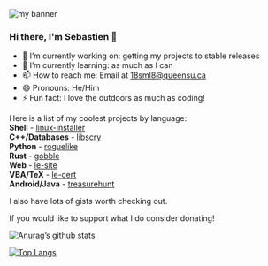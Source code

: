 <img src="https://user-images.githubusercontent.com/60635017/129642869-8c68ccfe-555f-425f-bea0-438e5a47c949.png" alt="my banner">

### Hi there, I'm Sebastien 👋

- 🔭 I’m currently working on: getting my projects to stable releases
- 🌱 I’m currently learning: as much as I can
- 📫 How to reach me: Email at 18sml8@queensu.ca
- 😄 Pronouns: He/Him
- ⚡ Fun fact: I love the outdoors as much as coding!

Here is a list of my coolest projects by language:  
**Shell** - [linux-installer](https://github.com/EmperorPenguin18/linux-installer)  
**C++/Databases** - [libscry](https://github.com/EmperorPenguin18/libscry)  
**Python** - [roguelike](https://github.com/EmperorPenguin18/roguelike)  
**Rust** - [gobble](https://github.com/EmperorPenguin18/gobble)  
**Web** - [le-site](https://github.com/EmperorPenguin18/le-site)  
**VBA/TeX** - [le-cert](https://github.com/EmperorPenguin18/le-cert)  
**Android/Java** - [treasurehunt](https://github.com/EmperorPenguin18/treasurehunt)  

I also have lots of gists worth checking out.

If you would like to support what I do consider donating!

[![Anurag’s github stats](https://github-readme-stats.vercel.app/api?username=EmperorPenguin18)](https://github.com/EmperorPenguin18)

[![Top Langs](https://github-readme-stats.vercel.app/api/top-langs/?username=EmperorPenguin18&layout=compact)](https://github.com/EmperorPenguin18)

